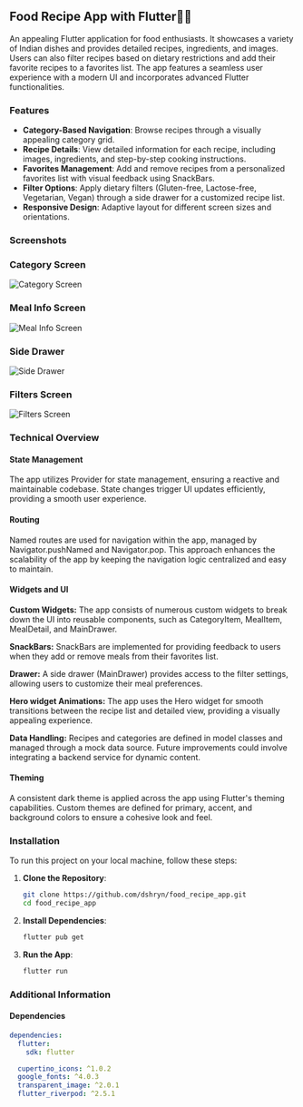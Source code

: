 ## Food Recipe App with Flutter🍕🍹

An appealing Flutter application for food enthusiasts. It showcases a variety of Indian dishes and provides detailed recipes, ingredients, and images. Users can also filter recipes based on dietary restrictions and add their favorite recipes to a favorites list. The app features a seamless user experience with a modern UI and incorporates advanced Flutter functionalities.


### Features

- **Category-Based Navigation**: Browse recipes through a visually appealing category grid.
- **Recipe Details**: View detailed information for each recipe, including images, ingredients, and step-by-step cooking instructions.
- **Favorites Management**: Add and remove recipes from a personalized favorites list with visual feedback using SnackBars.
- **Filter Options**: Apply dietary filters (Gluten-free, Lactose-free, Vegetarian, Vegan) through a side drawer for a customized recipe list.
- **Responsive Design**: Adaptive layout for different screen sizes and orientations.


### Screenshots


### Category Screen
![Category Screen](assets/images/category_details_screen.jpg)

### Meal Info Screen
![Meal Info Screen](assets/images/meal_screen.jpg)

### Side Drawer
![Side Drawer](assets/images/side_drawer.jpg)

### Filters Screen
![Filters Screen](assets/images/filters_screen.jpg)



### Technical Overview

#### State Management
The app utilizes Provider for state management, ensuring a reactive and maintainable codebase. State changes trigger UI updates efficiently, providing a smooth user experience.

#### Routing
Named routes are used for navigation within the app, managed by Navigator.pushNamed and Navigator.pop. This approach enhances the scalability of the app by keeping the navigation logic centralized and easy to maintain.

#### Widgets and UI

**Custom Widgets:** The app consists of numerous custom widgets to break down the UI into reusable components, such as CategoryItem, MealItem, MealDetail, and MainDrawer.

**SnackBars:** SnackBars are implemented for providing feedback to users when they add or remove meals from their favorites list.

**Drawer:** A side drawer (MainDrawer) provides access to the filter settings, allowing users to customize their meal preferences.

**Hero widget Animations:** The app uses the Hero widget for smooth transitions between the recipe list and detailed view, providing a visually appealing experience.

**Data Handling:** Recipes and categories are defined in model classes and managed through a mock data source. Future improvements could involve integrating a backend service for dynamic content.


#### Theming
A consistent dark theme is applied across the app using Flutter's theming capabilities. Custom themes are defined for primary, accent, and background colors to ensure a cohesive look and feel.


### Installation

To run this project on your local machine, follow these steps:

1. **Clone the Repository**:
    ```bash
    git clone https://github.com/dshryn/food_recipe_app.git
    cd food_recipe_app
    ```

2. **Install Dependencies**:
    ```bash
    flutter pub get
    ```

3. **Run the App**:
    ```bash
    flutter run
    ```


### Additional Information

#### Dependencies

```yaml
dependencies:
  flutter:
    sdk: flutter

  cupertino_icons: ^1.0.2
  google_fonts: ^4.0.3
  transparent_image: ^2.0.1
  flutter_riverpod: ^2.5.1
